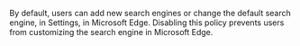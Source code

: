 By default, users can add new search engines or change the default search engine, in Settings, in Microsoft Edge. Disabling this policy prevents users from customizing the search engine in Microsoft Edge. 